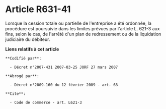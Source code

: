 # Article R631-41

Lorsque la cession totale ou partielle de l'entreprise a été ordonnée, la procédure est poursuivie dans les limites prévues
par l'article L. 621-3 aux fins, selon le cas, de l'arrêté d'un plan de redressement ou de la liquidation judiciaire du
débiteur.

**Liens relatifs à cet article**

	**Codifié par**:

	  - Décret n°2007-431 2007-03-25 JORF 27 mars 2007

	**Abrogé par**:

	  - Décret n°2009-160 du 12 février 2009 - art. 63

	**Cite**:

	  - Code de commerce - art. L621-3
